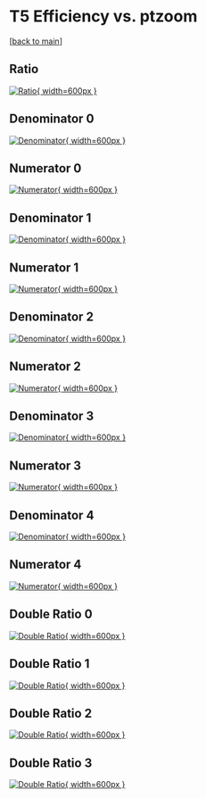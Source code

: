 # T5 Efficiency vs. ptzoom

[[back to main](./)]



## Ratio

[![Ratio](../mtv/var/T5_loweta_13_1_eff_ptzoom.png){ width=600px }](../mtv/var/T5_loweta_13_1_eff_ptzoom.pdf)

## Denominator 0

[![Denominator](../mtv/den/T5_loweta_13_1_eff_ptzoom_den0.png){ width=600px }](../mtv/den/T5_loweta_13_1_eff_ptzoom_den0.pdf)

## Numerator 0

[![Numerator](../mtv/num/T5_loweta_13_1_eff_ptzoom_num0.png){ width=600px }](../mtv/num/T5_loweta_13_1_eff_ptzoom_num0.pdf)

## Denominator 1

[![Denominator](../mtv/den/T5_loweta_13_1_eff_ptzoom_den1.png){ width=600px }](../mtv/den/T5_loweta_13_1_eff_ptzoom_den1.pdf)

## Numerator 1

[![Numerator](../mtv/num/T5_loweta_13_1_eff_ptzoom_num1.png){ width=600px }](../mtv/num/T5_loweta_13_1_eff_ptzoom_num1.pdf)

## Denominator 2

[![Denominator](../mtv/den/T5_loweta_13_1_eff_ptzoom_den2.png){ width=600px }](../mtv/den/T5_loweta_13_1_eff_ptzoom_den2.pdf)

## Numerator 2

[![Numerator](../mtv/num/T5_loweta_13_1_eff_ptzoom_num2.png){ width=600px }](../mtv/num/T5_loweta_13_1_eff_ptzoom_num2.pdf)

## Denominator 3

[![Denominator](../mtv/den/T5_loweta_13_1_eff_ptzoom_den3.png){ width=600px }](../mtv/den/T5_loweta_13_1_eff_ptzoom_den3.pdf)

## Numerator 3

[![Numerator](../mtv/num/T5_loweta_13_1_eff_ptzoom_num3.png){ width=600px }](../mtv/num/T5_loweta_13_1_eff_ptzoom_num3.pdf)

## Denominator 4

[![Denominator](../mtv/den/T5_loweta_13_1_eff_ptzoom_den4.png){ width=600px }](../mtv/den/T5_loweta_13_1_eff_ptzoom_den4.pdf)

## Numerator 4

[![Numerator](../mtv/num/T5_loweta_13_1_eff_ptzoom_num4.png){ width=600px }](../mtv/num/T5_loweta_13_1_eff_ptzoom_num4.pdf)

## Double Ratio 0

[![Double Ratio](../mtv/ratio/T5_loweta_13_1_eff_ptzoom_ratio0.png){ width=600px }](../mtv/ratio/T5_loweta_13_1_eff_ptzoom_ratio0.pdf)

## Double Ratio 1

[![Double Ratio](../mtv/ratio/T5_loweta_13_1_eff_ptzoom_ratio1.png){ width=600px }](../mtv/ratio/T5_loweta_13_1_eff_ptzoom_ratio1.pdf)

## Double Ratio 2

[![Double Ratio](../mtv/ratio/T5_loweta_13_1_eff_ptzoom_ratio2.png){ width=600px }](../mtv/ratio/T5_loweta_13_1_eff_ptzoom_ratio2.pdf)

## Double Ratio 3

[![Double Ratio](../mtv/ratio/T5_loweta_13_1_eff_ptzoom_ratio3.png){ width=600px }](../mtv/ratio/T5_loweta_13_1_eff_ptzoom_ratio3.pdf)

